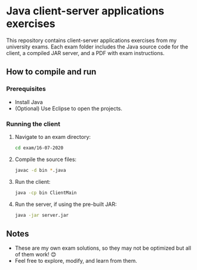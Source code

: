# Java client-server applications exercises

This repository contains client-server applications exercises from my university exams. Each exam folder includes the Java source code for the client, a compiled JAR server, and a PDF with exam instructions.

## How to compile and run
### Prerequisites
- Install Java
- (Optional) Use Eclipse to open the projects.

### Running the client
1. Navigate to an exam directory:
   ```sh
   cd exam/16-07-2020
   ```
2. Compile the source files:
   ```sh
   javac -d bin *.java
   ```
3. Run the client:
   ```sh
   java -cp bin ClientMain
   ```
4. Run the server, if using the pre-built JAR:
   ```sh
   java -jar server.jar
   ```

## Notes
- These are my own exam solutions, so they may not be optimized but all of them work! 😊  
- Feel free to explore, modify, and learn from them.  
